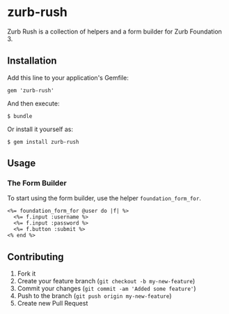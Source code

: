 zurb-rush
=========

Zurb Rush is a collection of helpers and a form builder for Zurb Foundation 3.

## Installation

Add this line to your application's Gemfile:

    gem 'zurb-rush'

And then execute:

    $ bundle

Or install it yourself as:

    $ gem install zurb-rush

## Usage

### The Form Builder

To start using the form builder, use the helper `foundation_form_for`.

```erb
<%= foundation_form_for @user do |f| %>
  <%= f.input :username %>
  <%= f.input :password %>
  <%= f.button :submit %>
<% end %>
```

## Contributing

1. Fork it
2. Create your feature branch (`git checkout -b my-new-feature`)
3. Commit your changes (`git commit -am 'Added some feature'`)
4. Push to the branch (`git push origin my-new-feature`)
5. Create new Pull Request
